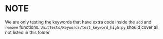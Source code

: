 # NOTE

We are only testing the keywords that have extra code inside the `add` and `remove` functions.
`UnitTests/Keywords/test_keyword_high.py` should cover all not listed in this folder
